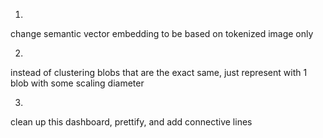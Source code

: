 1.
change semantic vector embedding to be based on tokenized image only

2.
instead of clustering blobs that are the exact same, just represent with 1 blob with some scaling diameter

3.
clean up this dashboard, prettify, and add connective lines